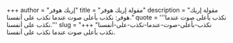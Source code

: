 +++
author = "إريك هوفر"
title = "مقولة إريك هوفر"
description = "مقولة إريك هوفر: نكذب بأعلى صوت عندما نكذب على أنفسنا."
quote = '''نكذب بأعلى صوت عندما نكذب على أنفسنا.'''
slug = "نكذب-بأعلى-صوت-عندما-نكذب-على-أنفسنا"
+++
نكذب بأعلى صوت عندما نكذب على أنفسنا.

